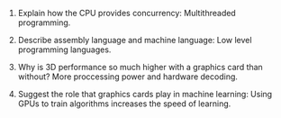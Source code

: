 <!-- Answers to the Short Answer Essay Questions go here -->

1. Explain how the CPU provides concurrency:
Multithreaded programming. 


2. Describe assembly language and machine language:
Low level programming languages.

3. Why is 3D performance so much higher with a graphics card than without?
More proccessing power and hardware decoding.

4. Suggest the role that graphics cards play in machine learning:
Using GPUs to train algorithms increases the speed of learning.
